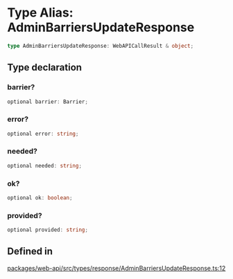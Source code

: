 # Type Alias: AdminBarriersUpdateResponse

```ts
type AdminBarriersUpdateResponse: WebAPICallResult & object;
```

## Type declaration

### barrier?

```ts
optional barrier: Barrier;
```

### error?

```ts
optional error: string;
```

### needed?

```ts
optional needed: string;
```

### ok?

```ts
optional ok: boolean;
```

### provided?

```ts
optional provided: string;
```

## Defined in

[packages/web-api/src/types/response/AdminBarriersUpdateResponse.ts:12](https://github.com/slackapi/node-slack-sdk/blob/main/packages/web-api/src/types/response/AdminBarriersUpdateResponse.ts#L12)
